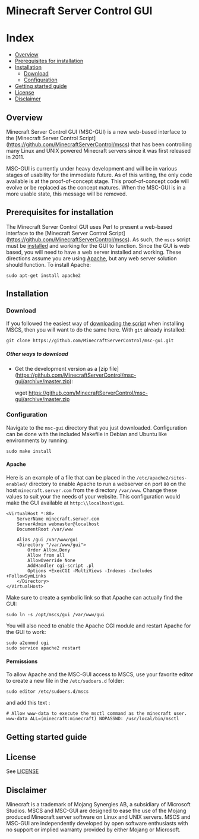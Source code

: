 # Minecraft Server Control GUI

# Index
* [Overview](#overview)
* [Prerequisites for installation](#prerequisites-for-installation)
* [Installation](#installation)
  * [Download](#download)
  * [Configuration](#configuration)
* [Getting started guide](#getting-started-guide)
* [License](LICENSE)
* [Disclaimer](#disclaimer)

## Overview
Minecraft Server Control GUI (MSC-GUI) is a new web-based interface to the
[Minecraft Server Control Script]
(https://github.com/MinecraftServerControl/mscs) that has been controlling
many Linux and UNIX powered Minecraft servers since it was first released in
2011.

MSC-GUI is currently under heavy development and will be in various stages
of usability for the immediate future.  As of this writing, the only code
available is at the proof-of-concept stage.  This proof-of-concept code will
evolve or be replaced as the concept matures.  When the MSC-GUI is in a more
usable state, this message will be removed.

## Prerequisites for installation

The Minecraft Server Control GUI uses Perl to present a web-based interface to
the [Minecraft Server Control Script]
(https://github.com/MinecraftServerControl/mscs).  As such, the `mscs` script
must be [installed](https://github.com/MinecraftServerControl/mscs/blob/master/README.md#installation)
and working for the GUI to function. Since the GUI is web based, you will need
to have a web server installed and working.  These directions assume you are
using [Apache](https://httpd.apache.org), but any web server solution should
function.  To install Apache:

    sudo apt-get install apache2

## Installation

### Download

If you followed the easiest way of [downloading the script](https://github.com/MinecraftServerControl/mscs/blob/master/README.md#downloading-the-script) when installing MSCS, then you will want to do the same here.  With `git` already installed:

    git clone https://github.com/MinecraftServerControl/msc-gui.git

##### Other ways to download

* Get the development version as a [zip file]
(https://github.com/MinecraftServerControl/msc-gui/archive/master.zip):

    wget https://github.com/MinecraftServerControl/msc-gui/archive/master.zip

### Configuration

Navigate to the `msc-gui` directory that you just downloaded.  Configuration
can be done with the included Makefile in Debian and Ubuntu like environments
by running:

    sudo make install


#### Apache

Here is an example of a file that can be placed in the
`/etc/apache2/sites-enabled/` directory to enable Apache to run a webserver
on port `80` on the host `minecraft.server.com` from the directory
`/var/www`. Change these values to suit your the needs of your website. This
configuration would make the GUI available at `http:\\localhost\gui`.

```
<VirtualHost *:80>
    ServerName minecraft.server.com
    ServerAdmin webmaster@localhost
    DocumentRoot /var/www

    Alias /gui /var/www/gui
    <Directory "/var/www/gui">
        Order Allow,Deny
        Allow from all
        AllowOverride None
        AddHandler cgi-script .pl
        Options +ExecCGI -MultiViews -Indexes -Includes +FollowSymLinks
    </Directory>
</VirtualHost>

```

Make sure to create a symbolic link so that Apache can actually find the GUI:

    sudo ln -s /opt/mscs/gui /var/www/gui

You will also need to enable the Apache CGI module and restart Apache for the
GUI to work:

    sudo a2enmod cgi
    sudo service apache2 restart

#### Permissions

To allow Apache and the MSC-GUI access to MSCS, use your favorite editor to
create a new file in the `/etc/sudoers.d` folder:

    sudo editor /etc/sudoers.d/mscs

and add this text :

    # Allow www-data to execute the msctl command as the minecraft user.
    www-data ALL=(minecraft:minecraft) NOPASSWD: /usr/local/bin/msctl

## Getting started guide


## License

See [LICENSE](LICENSE)

## Disclaimer

Minecraft is a trademark of Mojang Synergies AB, a subsidiary of Microsoft
Studios.  MSCS and MSC-GUI are designed to ease the use of the Mojang produced
Minecraft server software on Linux and UNIX servers.  MSCS and MSC-GUI are
independently developed by open software enthusiasts with no support or
implied warranty provided by either Mojang or Microsoft.
